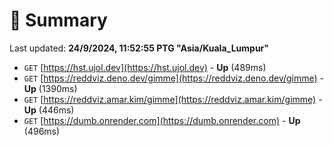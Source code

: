 # 📖 Summary
Last updated: **24/9/2024, 11:52:55 PTG "Asia/Kuala_Lumpur"**

- `GET` [https://hst.ujol.dev](https://hst.ujol.dev) - **Up** (489ms)
- `GET` [https://reddviz.deno.dev/gimme](https://reddviz.deno.dev/gimme) - **Up** (1390ms)
- `GET` [https://reddviz.amar.kim/gimme](https://reddviz.amar.kim/gimme) - **Up** (446ms)
- `GET` [https://dumb.onrender.com](https://dumb.onrender.com) - **Up** (496ms)
